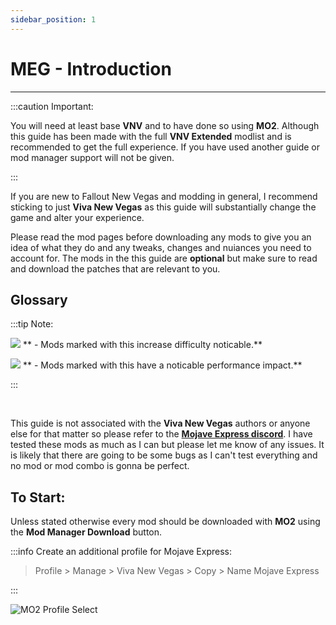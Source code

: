 ```yaml
---
sidebar_position: 1
---
```


# MEG - Introduction

---

:::caution Important:

You will need at least base **VNV** and to have done so using **MO2**. Although this guide has been made with the full **VNV Extended** modlist and is recommended to get the full experience. If you have used another guide or mod manager support will not be given. 

:::

If you are new to Fallout New Vegas and modding in general, I recommend sticking to just **Viva New Vegas** as this guide will substantially change the game and alter your experience.

Please read the mod pages before downloading any mods to give you an idea of what they do and any tweaks, changes and nuiances you need to account for. The mods in the this guide are **optional** but make sure to read and download the patches that are relevant to you. 

## Glossary

:::tip Note:

![](../static/img/Difficulty.png) ** - Mods marked with this increase difficulty noticable.**

![](../static/img/Performance.png) ** - Mods marked with this have a noticable performance impact.**

:::

<br />

This guide is not associated with the **Viva New Vegas** authors or anyone else for that matter so please refer to the **[Mojave Express discord](https://discord.gg/6brK3Pb8gR)**. I have tested these mods as much as I can but please let me know of any issues. It is likely that there are going to be some bugs as I can't test everything and no mod or mod combo is gonna be perfect.

## To Start:

Unless stated otherwise every mod should be downloaded with **MO2** using the **Mod Manager Download** button.

:::info Create an additional profile for Mojave Express:

> Profile > Manage > Viva New Vegas > Copy > Name Mojave Express

:::


![MO2 Profile Select](../static/img/MO2NewProfile.png)

